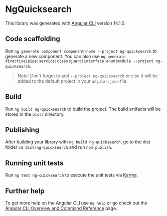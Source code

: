 # NgQuicksearch

This library was generated with [Angular CLI](https://github.com/angular/angular-cli) version 14.1.0.

## Code scaffolding

Run `ng generate component component-name --project ng-quicksearch` to generate a new component. You can also use `ng generate directive|pipe|service|class|guard|interface|enum|module --project ng-quicksearch`.
> Note: Don't forget to add `--project ng-quicksearch` or else it will be added to the default project in your `angular.json` file. 

## Build

Run `ng build ng-quicksearch` to build the project. The build artifacts will be stored in the `dist/` directory.

## Publishing

After building your library with `ng build ng-quicksearch`, go to the dist folder `cd dist/ng-quicksearch` and run `npm publish`.

## Running unit tests

Run `ng test ng-quicksearch` to execute the unit tests via [Karma](https://karma-runner.github.io).

## Further help

To get more help on the Angular CLI use `ng help` or go check out the [Angular CLI Overview and Command Reference](https://angular.io/cli) page.
